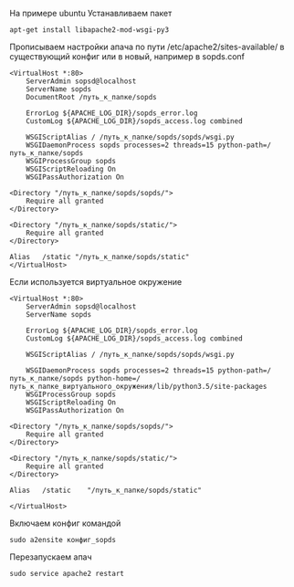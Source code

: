 На примере ubuntu
Устанавливаем пакет
    
    apt-get install libapache2-mod-wsgi-py3

Прописываем настройки апача по пути /etc/apache2/sites-available/ в существующий конфиг или в новый, например в sopds.conf

    <VirtualHost *:80>
        ServerAdmin sopsd@localhost
        ServerName sopds
        DocumentRoot /путь_к_папке/sopds
        
        ErrorLog ${APACHE_LOG_DIR}/sopds_error.log
        CustomLog ${APACHE_LOG_DIR}/sopds_access.log combined
        
        WSGIScriptAlias / /путь_к_папке/sopds/sopds/wsgi.py
        WSGIDaemonProcess sopds processes=2 threads=15 python-path=/путь_к_папке/sopds
        WSGIProcessGroup sopds
        WSGIScriptReloading On
        WSGIPassAuthorization On
        
    <Directory "/путь_к_папке/sopds/sopds/">
        Require all granted
    </Directory>
    
    <Directory "/путь_к_папке/sopds/static/">
        Require all granted
    </Directory>
    
    Alias   /static "/путь_к_папке/sopds/static"
    </VirtualHost>

Если используется виртуальное окружение

    <VirtualHost *:80>
        ServerAdmin sopsd@localhost
        ServerName sopds
        
        ErrorLog ${APACHE_LOG_DIR}/sopds_error.log
        CustomLog ${APACHE_LOG_DIR}/sopds_access.log combined
    
        WSGIScriptAlias / /путь_к_папке/sopds/sopds/wsgi.py

        WSGIDaemonProcess sopds processes=2 threads=15 python-path=/путь_к_папке/sopds python-home=/путь_к_папке_виртуального_окружения/lib/python3.5/site-packages
        WSGIProcessGroup sopds
        WSGIScriptReloading On
        WSGIPassAuthorization On
    
    <Directory "/путь_к_папке/sopds/sopds/">
        Require all granted
    </Directory>
    
    <Directory "/путь_к_папке/sopds/static/">
        Require all granted
    </Directory>
    
    Alias   /static    "/путь_к_папке/sopds/static"
    
    </VirtualHost>
    
Включаем конфиг командой

    sudo a2ensite конфиг_sopds
    
Перезапускаем апач

    sudo service apache2 restart

